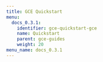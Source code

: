 ```yaml
---
title: GCE Quickstart
menu:
  docs_0.3.1:
    identifier: gce-quickstart-gce
    name: Quickstart
    parent: gce-guides
    weight: 20
menu_name: docs_0.3.1
---
```


